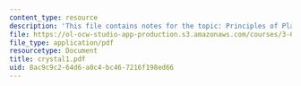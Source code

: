 ```yaml
---
content_type: resource
description: 'This file contains notes for the topic: Principles of Plane Group Derivation.'
file: https://ol-ocw-studio-app-production.s3.amazonaws.com/courses/3-60-symmetry-structure-and-tensor-properties-of-materials-fall-2005/8ac9c9c264d6a0c4bc467216f198ed66_crystal1.pdf
file_type: application/pdf
resourcetype: Document
title: crystal1.pdf
uid: 8ac9c9c2-64d6-a0c4-bc46-7216f198ed66
---
```

